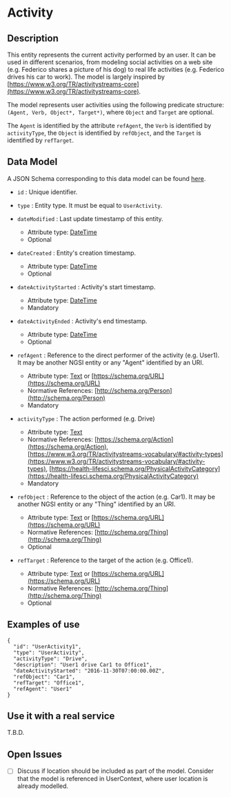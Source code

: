 # Activity

## Description

This entity represents the current activity performed by an user. It can be used in different
scenarios, from modeling social activities on a web site (e.g. Federico shares a picture of his dog) to real life activities (e.g. Federico drives his car to work). The model is largely inspired by
[https://www.w3.org/TR/activitystreams-core](https://www.w3.org/TR/activitystreams-core).

The model represents user activities using the following predicate structure: `(Agent, Verb, Object*, Target*)`, where `Object` and `Target` are optional.

The `Agent` is identified by the attribute `refAgent`, the `Verb` is identified by `activityType`, the `Object` is identified by `refObject`, and the `Target` is identified by `refTarget`.

## Data Model

A JSON Schema corresponding to this data model can be found [here](https://fiware.github.io/dataModels/User/UserActivity/schema.json).

+ `id` : Unique identifier.

+ `type` : Entity type. It must be equal to `UserActivity`.

+ `dateModified` : Last update timestamp of this entity.
    + Attribute type: [DateTime](https://schema.org/DateTime)
    + Optional

+ `dateCreated` : Entity's creation timestamp.
    + Attribute type: [DateTime](https://schema.org/DateTime)
    + Optional  

+ `dateActivityStarted` : Activity's start timestamp.
    + Attribute type: [DateTime](https://schema.org/DateTime)
    + Mandatory    

+ `dateActivityEnded` : Activity's end timestamp.
    + Attribute type: [DateTime](https://schema.org/DateTime)
    + Optional

+ `refAgent` : Reference to the direct performer of the activity (e.g. User1). It may be another NGSI entity or any "Agent" identified by an URI.
    + Attribute type: [Text](https://schema.org/Text) or [https://schema.org/URL](https://schema.org/URL)
    + Normative References: [http://schema.org/Person](http://schema.org/Person)
    + Mandatory

+ `activityType` : The action performed (e.g. Drive)
    + Attribute type: [Text](https://schema.org/Text)
    + Normative References: [https://schema.org/Action](https://schema.org/Action), [https://www.w3.org/TR/activitystreams-vocabulary/#activity-types](https://www.w3.org/TR/activitystreams-vocabulary/#activity-types), [https://health-lifesci.schema.org/PhysicalActivityCategory](https://health-lifesci.schema.org/PhysicalActivityCategory)
    + Mandatory

+ `refObject` : Reference to the object of the action (e.g. Car1). It may be another NGSI entity or any "Thing" identified by an URI.
    + Attribute type: [Text](https://schema.org/Text) or [https://schema.org/URL](https://schema.org/URL)
    + Normative References: [http://schema.org/Thing](http://schema.org/Thing)
    + Optional

+ `refTarget` : Reference to the target of the action (e.g. Office1).
    + Attribute type: [Text](https://schema.org/Text) or [https://schema.org/URL](https://schema.org/URL)
    + Normative References: [http://schema.org/Thing](http://schema.org/Thing)
    + Optional

## Examples of use

```
{
  "id": "UserActivity1",
  "type": "UserActivity",
  "activityType": "Drive",
  "description": "User1 drive Car1 to Office1",
  "dateActivityStarted": "2016-11-30T07:00:00.00Z",
  "refObject": "Car1",
  "refTarget": "Office1",
  "refAgent": "User1"
}
```

## Use it with a real service

T.B.D.

## Open Issues

- [ ] Discuss if location should be included as part of the model. Consider that the model is referenced in UserContext, where user location is already modelled.
